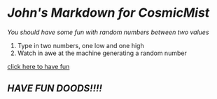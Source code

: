 # _John's Markdown for CosmicMist_

*You should have some fun with random numbers between two values*

1. Type in two numbers, one low and one high
2. Watch in awe at the machine generating a random number

[click here to have fun](http://www.staggeringbeauty.com/)
## _HAVE FUN DOODS!!!!_
